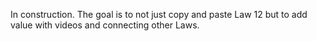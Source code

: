 In construction. The goal is to not just copy and paste Law 12 but to add value with videos and connecting other Laws.
